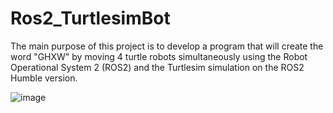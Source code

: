 # Ros2_TurtlesimBot
The main purpose of this project is to develop a program that will create the word "GHXW" by moving 4 turtle robots simultaneously using the Robot Operational System 2 (ROS2) and the Turtlesim simulation on the ROS2 Humble version.


![image](https://github.com/seydatasdan/Ros2_TurtlesimBot/assets/55542610/13230598-00a4-4987-9356-3cb2ea5f212f)

